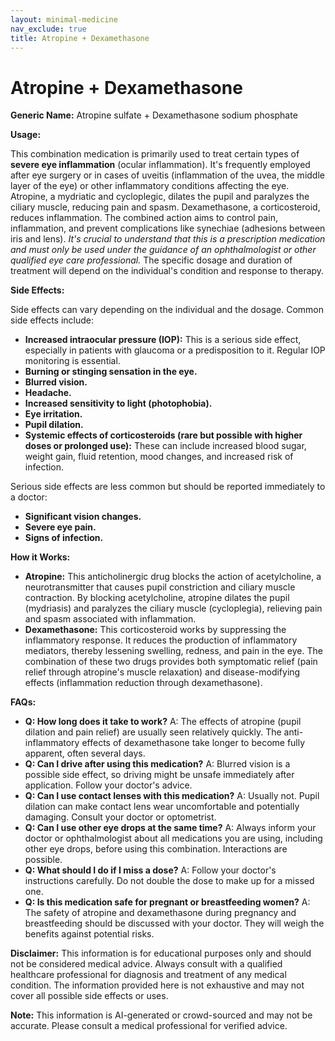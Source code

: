```yaml
---
layout: minimal-medicine
nav_exclude: true
title: Atropine + Dexamethasone
---
```


# Atropine + Dexamethasone

**Generic Name:** Atropine sulfate + Dexamethasone sodium phosphate

**Usage:**

This combination medication is primarily used to treat certain types of **severe eye inflammation** (ocular inflammation).  It's frequently employed after eye surgery or in cases of uveitis (inflammation of the uvea, the middle layer of the eye) or other inflammatory conditions affecting the eye.  Atropine, a mydriatic and cycloplegic, dilates the pupil and paralyzes the ciliary muscle, reducing pain and spasm. Dexamethasone, a corticosteroid, reduces inflammation.  The combined action aims to control pain, inflammation, and prevent complications like synechiae (adhesions between iris and lens).  *It's crucial to understand that this is a prescription medication and must only be used under the guidance of an ophthalmologist or other qualified eye care professional.* The specific dosage and duration of treatment will depend on the individual's condition and response to therapy.

**Side Effects:**

Side effects can vary depending on the individual and the dosage.  Common side effects include:

* **Increased intraocular pressure (IOP):** This is a serious side effect, especially in patients with glaucoma or a predisposition to it. Regular IOP monitoring is essential.
* **Burning or stinging sensation in the eye.**
* **Blurred vision.**
* **Headache.**
* **Increased sensitivity to light (photophobia).**
* **Eye irritation.**
* **Pupil dilation.**
* **Systemic effects of corticosteroids (rare but possible with higher doses or prolonged use):** These can include increased blood sugar, weight gain, fluid retention, mood changes, and increased risk of infection.

Serious side effects are less common but should be reported immediately to a doctor:

* **Significant vision changes.**
* **Severe eye pain.**
* **Signs of infection.**

**How it Works:**

* **Atropine:** This anticholinergic drug blocks the action of acetylcholine, a neurotransmitter that causes pupil constriction and ciliary muscle contraction. By blocking acetylcholine, atropine dilates the pupil (mydriasis) and paralyzes the ciliary muscle (cycloplegia), relieving pain and spasm associated with inflammation.
* **Dexamethasone:** This corticosteroid works by suppressing the inflammatory response. It reduces the production of inflammatory mediators, thereby lessening swelling, redness, and pain in the eye. The combination of these two drugs provides both symptomatic relief (pain relief through atropine's muscle relaxation) and disease-modifying effects (inflammation reduction through dexamethasone).

**FAQs:**

* **Q: How long does it take to work?** A: The effects of atropine (pupil dilation and pain relief) are usually seen relatively quickly.  The anti-inflammatory effects of dexamethasone take longer to become fully apparent, often several days.
* **Q: Can I drive after using this medication?** A:  Blurred vision is a possible side effect, so driving might be unsafe immediately after application. Follow your doctor's advice.
* **Q: Can I use contact lenses with this medication?** A: Usually not.  Pupil dilation can make contact lens wear uncomfortable and potentially damaging.  Consult your doctor or optometrist.
* **Q: Can I use other eye drops at the same time?** A:  Always inform your doctor or ophthalmologist about all medications you are using, including other eye drops, before using this combination.  Interactions are possible.
* **Q: What should I do if I miss a dose?** A:  Follow your doctor's instructions carefully.  Do not double the dose to make up for a missed one.
* **Q:  Is this medication safe for pregnant or breastfeeding women?** A:  The safety of atropine and dexamethasone during pregnancy and breastfeeding should be discussed with your doctor.  They will weigh the benefits against potential risks.


**Disclaimer:** This information is for educational purposes only and should not be considered medical advice.  Always consult with a qualified healthcare professional for diagnosis and treatment of any medical condition.  The information provided here is not exhaustive and may not cover all possible side effects or uses.


**Note:** This information is AI-generated or crowd-sourced and may not be accurate. Please consult a medical professional for verified advice.
